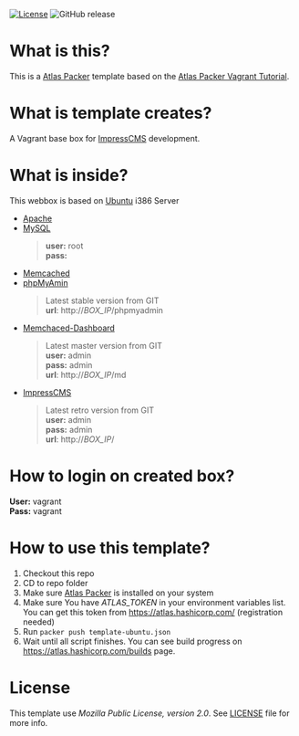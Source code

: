 [![License](https://img.shields.io/github/license/ImpressCMS/packer-impresscms-devbox.svg?maxAge=2592000)](License.txt) ![GitHub release](https://img.shields.io/github/release/ImpressCMS/packer-impresscms-devbox.svg?maxAge=2592000)
# What is this?

This is a [Atlas Packer](https://www.packer.io) template based on the [Atlas Packer Vagrant Tutorial](https://github.com/hashicorp/atlas-packer-vagrant-tutorial).

# What is template creates?

A Vagrant base box for [ImpressCMS](http://impress.org) development.

# What is inside?

This webbox is based on [Ubuntu](http://ubuntu.com/) i386 Server

* [Apache](http://httpd.apache.org)
* [MySQL](https://www.mysql.com)<blockquote>**user:** root <br /> **pass:**</blockquote>
* [Memcached](http://memcached.org)
* [phpMyAmin](http://www.phpmyadmin.net/)<blockquote>Latest stable version from GIT<br />**url**: http://*BOX_IP*/phpmyadmin</blockquote>
* [Memchaced-Dashboard](https://github.com/bainternet/Memchaced-Dashboard)<blockquote>Latest master version from GIT<br />**user:** admin<br />**pass:** admin<br />**url**: http://*BOX_IP*/md</blockquote>
* [ImpressCMS](http://impress.org)<blockquote>Latest retro version from GIT<br />**user:** admin<br />**pass:** admin<br />**url**: http://*BOX_IP*/</blockquote>

# How to login on created box?

**User:** vagrant<br />**Pass:** vagrant

# How to use this template?

 1. Checkout this repo
 2. CD to repo folder
 3. Make sure [Atlas Packer](https://www.packer.io) is installed on your system
 4. Make sure You have *ATLAS_TOKEN* in your environment variables list. You can get this token from https://atlas.hashicorp.com/ (registration needed)
 5. Run `packer push template-ubuntu.json`
 6. Wait until all script finishes. You can see build progress on https://atlas.hashicorp.com/builds page.

# License

This template use *Mozilla Public License, version 2.0*. See [LICENSE](https://github.com/MekDrop/impresscms-devbox-packer/blob/master/LICENSE) file for more info.
